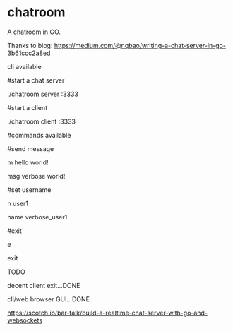 # chatroom


A chatroom in GO.


Thanks to blog: https://medium.com/@nqbao/writing-a-chat-server-in-go-3b61ccc2a8ed


cli available



#start a chat server

  ./chatroom server :3333


#start a client

  ./chatroom client :3333


#commands available


#send message

  m hello world!

  msg verbose world!


#set username

  n user1

  name verbose_user1


#exit

  e

  exit


TODO

  decent client exit...DONE

  cli/web browser GUI...DONE

  https://scotch.io/bar-talk/build-a-realtime-chat-server-with-go-and-websockets
